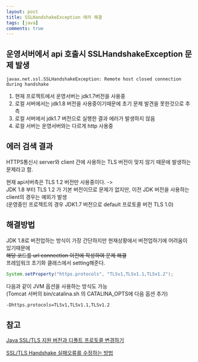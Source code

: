 ```yaml
---
layout: post
title: SSLHandshakeException 에러 해결
tags: [java]
comments: true
---
```


## 운영서버에서 api 호출시 SSLHandshakeException 문제 발생  

`javax.net.ssl.SSLHandshakeException: Remote host closed connection during handshake`

1. 현재 프로젝트에서 운영서버는 jdk1.7버전을 사용중  
2. 로컬 서버에서는 jdk1.8 버전을 사용중이기때문에 초기 문제 발견을 못한것으로 추측  
3. 로컬 서버에서 jdk1.7 버전으로 실행한 결과 에러가 발생하지 않음  
4. 로컬 서버는 운영서버와는 다르게 http 사용중  

## 에러 검색 결과  
HTTPS통신시 server와 client 간에 사용하는 TLS 버전이 맞지 않기 때문에 발생하는 문제라고 함.

현재 api서버측은 TLS 1.2 버전만 사용중이다. ->  
JDK 1.8 부터 TLS 1.2 가 기본 버전이므로 문제가 없지만, 이전 JDK 버전을 사용하는 client의 경우는 예외가 발생  
(운영중인 프로젝트의 경우 JDK1.7 버전으로 default 프로토콜 버전 TLS 1.0)  

## 해결방법
JDK 1.8로 버전업하는 방식이 가장 간단하지만 현재상황에서 버전업하기에 어려움이 있기때문에  
~~해당 코드를 url connection 이전에 작성하여 문제 해결~~  
프레임워크 초기화 클래스에서 setting해준다.  
~~~java
System.setProperty("https.protocols", "TLSv1,TLSv1.1,TLSv1.2");
~~~

다음과 같이 JVM 옵션을 사용하는 방식도 가능  
(Tomcat 서버의 bin/catalina.sh 의 CATALINA_OPTS에 다음 옵션 추가)  
~~~sh
-Dhttps.protocols=TLSv1,TLSv1.1,TLSv1.2
~~~

## 참고
[Java SSL/TLS 지원 버전과 디폴트 프로토콜 변경하기](https://sarc.io/index.php/java/1306-ssl-tls-and-java-support-default)

[SSL/TLS Handshake 실패오류를 수정하는 방법](https://blog.naver.com/PostView.nhn?blogId=ucert&logNo=222083739966)